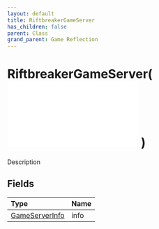 ```yaml
---
layout: default
title: RiftbreakerGameServer
has_children: false
parent: Class
grand_parent: Game Reflection
---
```

# RiftbreakerGameServer( ![ GameServer ](/game-reflection/classes/game_server.md) )
Description 

## Fields
| Type | Name |
|:-------------|:--------------|
| [GameServerInfo](/game-reflection/classes/game_server_info.md) | info |
